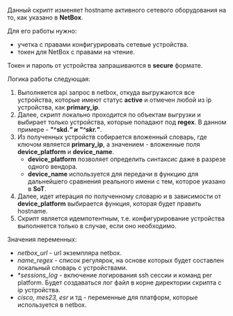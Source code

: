 Данный скрипт изменяет hostname активного сетевого оборудования на то, как указано в **NetBox**.

Для его работы нужно:
- учетка с правами конфигурировать сетевые устройства.
- токен для NetBox с правами на чтение. 

Токен и пароль от устройства запрашиваются в **secure** формате.

Логика работы следующая:

1. Выполняется api запрос в netbox, откуда выгружаются все устройства, которые имеют статус **active** и отмечен любой из ip устройства, как **primary_ip**.
2. Далее, скрипт локально проходится по объектам выгрузки и выбирает только устройства, которые попадают под **regex**. В данном примере - **"^skd.*" и "^skr.*"**.
3. Из полученных устройств собирается вложенный словарь, где ключом является **primary_ip**, а значением - вложенные поля **device_platform** и **device_name**.
   - **device_platform** позволяет определить синтаксис даже в разрезе одного вендора.
   - **device_name** используется для передачи в функцию для дальнейшего сравнения реального имени с тем, которое указано в **SoT**.
4. Далее, идет итерация по полученному словарю и в зависимости от **device_platform** выбирается функция, которая будет править hostname. 
5. Скрипт является идемпотентным, т.е. конфигурирование устройства выполняется только в случае, если оно необходимо.

Значения переменных:
- *netbox_url* - url экземпляра netbox.
- *name_regex* - список регулярок, на основе которых будет составлен локальный словарь с устройствами.
- **sessions_log* - включение логирования ssh сессии и команд per platform. Будет создаваться лог файл в корне директории скрипта с ip устройства.
- *cisco, mes23, esr* и тд - переменные для платформ, которые используется в netbox.